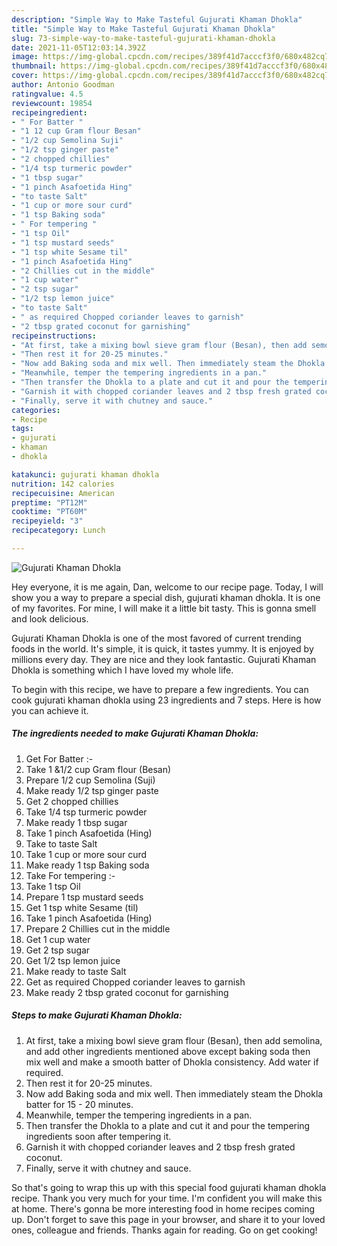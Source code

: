 ```yaml
---
description: "Simple Way to Make Tasteful Gujurati Khaman Dhokla"
title: "Simple Way to Make Tasteful Gujurati Khaman Dhokla"
slug: 73-simple-way-to-make-tasteful-gujurati-khaman-dhokla
date: 2021-11-05T12:03:14.392Z
image: https://img-global.cpcdn.com/recipes/389f41d7acccf3f0/680x482cq70/gujurati-khaman-dhokla-recipe-main-photo.jpg
thumbnail: https://img-global.cpcdn.com/recipes/389f41d7acccf3f0/680x482cq70/gujurati-khaman-dhokla-recipe-main-photo.jpg
cover: https://img-global.cpcdn.com/recipes/389f41d7acccf3f0/680x482cq70/gujurati-khaman-dhokla-recipe-main-photo.jpg
author: Antonio Goodman
ratingvalue: 4.5
reviewcount: 19854
recipeingredient:
- " For Batter "
- "1 12 cup Gram flour Besan"
- "1/2 cup Semolina Suji"
- "1/2 tsp ginger paste"
- "2 chopped chillies"
- "1/4 tsp turmeric powder"
- "1 tbsp sugar"
- "1 pinch Asafoetida Hing"
- "to taste Salt"
- "1 cup or more sour curd"
- "1 tsp Baking soda"
- " For tempering "
- "1 tsp Oil"
- "1 tsp mustard seeds"
- "1 tsp white Sesame til"
- "1 pinch Asafoetida Hing"
- "2 Chillies cut in the middle"
- "1 cup water"
- "2 tsp sugar"
- "1/2 tsp lemon juice"
- "to taste Salt"
- " as required Chopped coriander leaves to garnish"
- "2 tbsp grated coconut for garnishing"
recipeinstructions:
- "At first, take a mixing bowl sieve gram flour (Besan), then add semolina, and add other ingredients mentioned above except baking soda then mix well and make a smooth batter of Dhokla consistency. Add water if required."
- "Then rest it for 20-25 minutes."
- "Now add Baking soda and mix well. Then immediately steam the Dhokla batter for 15 - 20 minutes."
- "Meanwhile, temper the tempering ingredients in a pan."
- "Then transfer the Dhokla to a plate and cut it and pour the tempering ingredients soon after tempering it."
- "Garnish it with chopped coriander leaves and 2 tbsp fresh grated coconut."
- "Finally, serve it with chutney and sauce."
categories:
- Recipe
tags:
- gujurati
- khaman
- dhokla

katakunci: gujurati khaman dhokla 
nutrition: 142 calories
recipecuisine: American
preptime: "PT12M"
cooktime: "PT60M"
recipeyield: "3"
recipecategory: Lunch

---
```



![Gujurati Khaman Dhokla](https://img-global.cpcdn.com/recipes/389f41d7acccf3f0/680x482cq70/gujurati-khaman-dhokla-recipe-main-photo.jpg)

Hey everyone, it is me again, Dan, welcome to our recipe page. Today, I will show you a way to prepare a special dish, gujurati khaman dhokla. It is one of my favorites. For mine, I will make it a little bit tasty. This is gonna smell and look delicious.



Gujurati Khaman Dhokla is one of the most favored of current trending foods in the world. It's simple, it is quick, it tastes yummy. It is enjoyed by millions every day. They are nice and they look fantastic. Gujurati Khaman Dhokla is something which I have loved my whole life.


To begin with this recipe, we have to prepare a few ingredients. You can cook gujurati khaman dhokla using 23 ingredients and 7 steps. Here is how you can achieve it.

<!--inarticleads1-->

##### The ingredients needed to make Gujurati Khaman Dhokla:

1. Get  For Batter :-
1. Take 1 &amp;1/2 cup Gram flour (Besan)
1. Prepare 1/2 cup Semolina (Suji)
1. Make ready 1/2 tsp ginger paste
1. Get 2 chopped chillies
1. Take 1/4 tsp turmeric powder
1. Make ready 1 tbsp sugar
1. Take 1 pinch Asafoetida (Hing)
1. Take to taste Salt
1. Take 1 cup or more sour curd
1. Make ready 1 tsp Baking soda
1. Take  For tempering :-
1. Take 1 tsp Oil
1. Prepare 1 tsp mustard seeds
1. Get 1 tsp white Sesame (til)
1. Take 1 pinch Asafoetida (Hing)
1. Prepare 2 Chillies cut in the middle
1. Get 1 cup water
1. Get 2 tsp sugar
1. Get 1/2 tsp lemon juice
1. Make ready to taste Salt
1. Get  as required Chopped coriander leaves to garnish
1. Make ready 2 tbsp grated coconut for garnishing




<!--inarticleads2-->

##### Steps to make Gujurati Khaman Dhokla:

1. At first, take a mixing bowl sieve gram flour (Besan), then add semolina, and add other ingredients mentioned above except baking soda then mix well and make a smooth batter of Dhokla consistency. Add water if required.
1. Then rest it for 20-25 minutes.
1. Now add Baking soda and mix well. Then immediately steam the Dhokla batter for 15 - 20 minutes.
1. Meanwhile, temper the tempering ingredients in a pan.
1. Then transfer the Dhokla to a plate and cut it and pour the tempering ingredients soon after tempering it.
1. Garnish it with chopped coriander leaves and 2 tbsp fresh grated coconut.
1. Finally, serve it with chutney and sauce.




So that's going to wrap this up with this special food gujurati khaman dhokla recipe. Thank you very much for your time. I'm confident you will make this at home. There's gonna be more interesting food in home recipes coming up. Don't forget to save this page in your browser, and share it to your loved ones, colleague and friends. Thanks again for reading. Go on get cooking!
